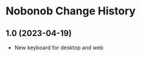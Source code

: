 Nobonob Change History
====================

1.0 (2023-04-19)
----------------
* New keyboard for desktop and web
